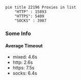 
```mermaid
pie title 22196 Proxies in list
    "HTTP" : 15893
    "HTTPS": 5409
    "SOCKS" : 3987
```

### Some Info
#### Average Timeout

- mixed: 4.6s
- http: 2.6s
- https: 7.5s
- socks: 6.4s